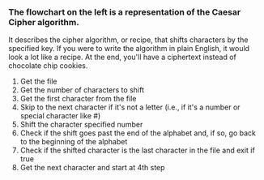 ### The flowchart on the left is a representation of the Caesar Cipher algorithm.
It describes the cipher algorithm, or recipe, that shifts characters by the specified key. If you were to write the algorithm in plain English, it would look a lot like a recipe. At the end, you'll have a ciphertext instead of chocolate chip cookies.

1. Get the file
2. Get the number of characters to shift
3. Get the first character from the file
4. Skip to the next character if it's not a letter (i.e., if it's a number or special character like #)
5. Shift the character specified number
6. Check if the shift goes past the end of the alphabet and, if so, go back to the beginning of the alphabet
7. Check if the shifted character is the last character in the file and exit if true
8. Get the next character and start at 4th step